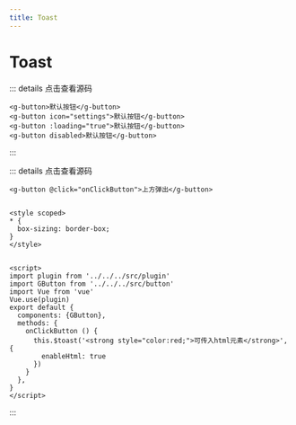 ```yaml
---
title: Toast
---
```

# Toast

<toast-demo-1></toast-demo-1>

::: details 点击查看源码
```vue
<g-button>默认按钮</g-button>
<g-button icon="settings">默认按钮</g-button>
<g-button :loading="true">默认按钮</g-button>
<g-button disabled>默认按钮</g-button>
```
:::

<toast-demo-2></toast-demo-2>
::: details 点击查看源码
```vue
<g-button @click="onClickButton">上方弹出</g-button>


<style scoped>
* {
  box-sizing: border-box;
}
</style>


<script>
import plugin from '../../../src/plugin'
import GButton from '../../../src/button'
import Vue from 'vue'
Vue.use(plugin)
export default {
  components: {GButton},
  methods: {
    onClickButton () {
      this.$toast('<strong style="color:red;">可传入html元素</strong>', {
        enableHtml: true
      })
    }
  },
}
</script>
```
:::
